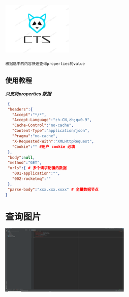 # <img height="150" src="img/pluginIcon.png" width="200"/> 
    根据选中的内容快速查询properties的value

## 使用教程
***只支持properties 数据***
 ```json
  {
  "headers":{
    "Accept":"*/*",
    "Accept-Language":"zh-CN,zh;q=0.9",
    "Cache-Control":"no-cache",
    "Content-Type":"application/json",
    "Pragma":"no-cache",
    "X-Requested-With":"XMLHttpRequest",
    "Cookie":"" #用户 cookie 必填
  },
  "body":null,
  "method":"GET",
  "urls":{ # 多个请求配置的数据
    "001-application":"",
    "002-rocketmq":""
  },
  "parse-body":"xxx.xxx.xxxx" # 全量数据节点
}
 ```
# 查询图片
<img src="img/gif-show.gif" height="200">
